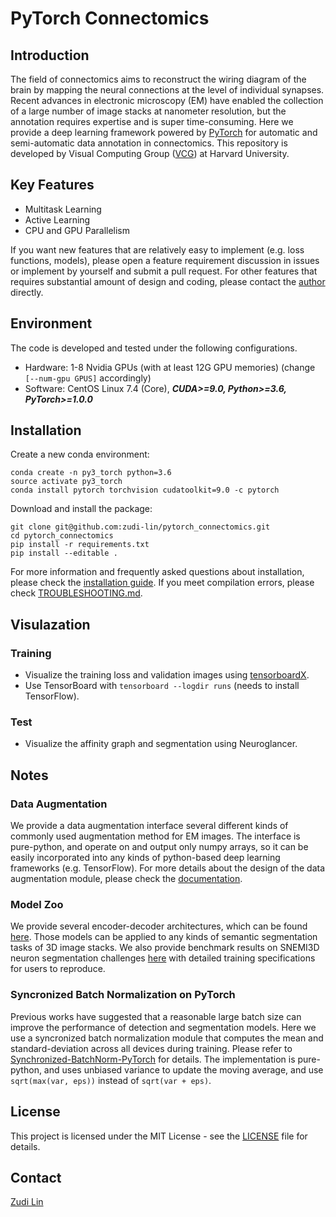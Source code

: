 # PyTorch Connectomics

## Introduction

The field of connectomics aims to reconstruct the wiring diagram of the brain by mapping the neural connections at the level of individual synapses. Recent advances in electronic microscopy (EM) have enabled the collection of a large number of image stacks at nanometer resolution, but the annotation requires expertise and is super time-consuming. Here we provide a deep learning framework powered by [PyTorch](https://pytorch.org/) for automatic and semi-automatic data annotation in connectomics. This repository is developed by Visual Computing Group ([VCG](https://vcg.seas.harvard.edu)) at Harvard University.

## Key Features

- Multitask Learning
- Active Learning
- CPU and GPU Parallelism

If you want new features that are relatively easy to implement (e.g. loss functions, models), please open a feature requirement discussion in issues or implement by yourself and submit a pull request. For other features that requires substantial amount of design and coding, please contact the [author](https://github.com/zudi-lin) directly. 

## Environment

The code is developed and tested under the following configurations.
- Hardware: 1-8 Nvidia GPUs (with at least 12G GPU memories) (change ```[--num-gpu GPUS]``` accordingly)
- Software: CentOS Linux 7.4 (Core), ***CUDA>=9.0, Python>=3.6, PyTorch>=1.0.0***

## Installation

Create a new conda environment:
```
conda create -n py3_torch python=3.6
source activate py3_torch
conda install pytorch torchvision cudatoolkit=9.0 -c pytorch
```

Download and install the package:
```
git clone git@github.com:zudi-lin/pytorch_connectomics.git
cd pytorch_connectomics
pip install -r requirements.txt
pip install --editable .
```
For more information and frequently asked questions about installation, please check the [installation guide](https://zudi-lin.github.io/pytorch_connectomics/build/html/notes/installation.html). If you meet compilation errors, please check [TROUBLESHOOTING.md](https://github.com/zudi-lin/pytorch_connectomics/blob/master/TROUBLESHOOTING.md).

## Visulazation

### Training
* Visualize the training loss and validation images using [tensorboardX](https://github.com/lanpa/tensorboard-pytorch).
* Use TensorBoard with `tensorboard --logdir runs`  (needs to install TensorFlow).

### Test
* Visualize the affinity graph and segmentation using Neuroglancer.

## Notes

### Data Augmentation
We provide a data augmentation interface several different kinds of commonly used augmentation method for EM images. The interface is pure-python, and operate on and output only numpy arrays, so it can be easily incorporated into any kinds of python-based deep learning frameworks (e.g. TensorFlow). For more details about the design of the data augmentation module, please check the [documentation]().

### Model Zoo
We provide several encoder-decoder architectures, which can be found [here](https://github.com/zudi-lin/pytorch_connectomics/tree/master/torch_connectomics/model/model_zoo). Those models can be applied to any kinds of semantic segmentation tasks of 3D image stacks. We also provide benchmark results on SNEMI3D neuron segmentation challenges [here](https://github.com/zudi-lin/pytorch_connectomics/tree/master/benchmark) with detailed training specifications for users to reproduce.

### Syncronized Batch Normalization on PyTorch
Previous works have suggested that a reasonable large batch size can improve the performance of detection and segmentation models. Here we use a syncronized batch normalization module that computes the mean and standard-deviation across all devices during training. Please refer to [Synchronized-BatchNorm-PyTorch](https://github.com/vacancy/Synchronized-BatchNorm-PyTorch) for details. The implementation is pure-python, and uses unbiased variance to update the moving average, and use `sqrt(max(var, eps))` instead of `sqrt(var + eps)`.

## License
This project is licensed under the MIT License - see the [LICENSE](https://github.com/zudi-lin/pytorch_connectomics/blob/master/LICENSE) file for details.

## Contact
[Zudi Lin](https://github.com/zudi-lin)
